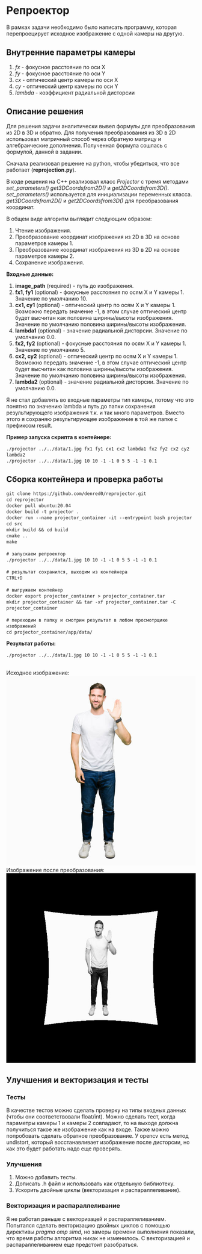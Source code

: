 # Репроектор

В рамках задачи необходимо было написать программу, которая перепроецирует исходное изображение с одной камеры на другую. 

## Внутренние параметры камеры
1. _fx_ - фокусное расстояние по оси X
2. _fy_ - фокусное расстояние по оси Y
3. _cx_ - оптический центр камеры по оси X
4. _cy_ - оптический центр камеры по оси Y
5. _lambda_ - коэффициент радиальной дисторсии

## Описание решения
Для решения задачи аналитически вывел формулы для преобразования из 2D в 3D и обратно. Для получения преобразования из 3D в 2D использовал матричный способ через обратную матрицу и алгебраические дополнения. Полученная формула сошлась с формулой, данной в задании. 

Сначала реализовал решение на python, чтобы убедиться, что все работает (**reprojection.py**). 

В коде решения на С++ реализовал класс _Projector_ с тремя методами _set_parameters()_ _get3DCoordsfrom2D()_ и _get2DCoordsfrom3D()._
<br>_set_parameters()_ используется для инициализации переменных класса. 
<br>_get3DCoordsfrom2D()_ и _get2DCoordsfrom3D()_ для преобразования координат.

В общем виде алгоритм выглядит следующим образом:
1. Чтение изображения.
2. Преобразование координат изображения из 2D в 3D на основе параметров камеры 1. 
3. Преобразование координат изображения из 3D в 2D на основе параметров камеры 2.
4. Сохранение изображения.  

**Входные данные:**
1. **image_path** (required) - путь до изображения.
2. **fx1, fy1** (optional) - фокусные расстояния по осям X и Y камеры 1. Значение по умолчанию 10.
3. **cx1, cy1** (optional) - оптический центр по осям X и Y камеры 1. Возможно передать значение -1, в этом случае оптический центр будет высчитан как половина ширины/высоты изображения. Значение по умолчанию половина ширины/высоты изображения.
4. **lambda1** (optional) - значение радиальной дисторсии. Значение по умолчанию 0.0.
5. **fx2, fy2** (optional) - фокусные расстояния по осям X и Y камеры 1. Значение по умолчанию 5.
6. **cx2, cy2** (optional) - оптический центр по осям X и Y камеры 1. Возможно передать значение -1, в этом случае оптический центр будет высчитан как половина ширины/высоты изображения. Значение по умолчанию половина ширины/высоты изображения.
7. **lambda2** (optional) - значение радиальной дисторсии. Значение по умолчанию 0.0.

Я не стал добавлять во входные параметры тип камеры, потому что это понятно по значению lambda и путь до папки сохранения результирующего изображения т.к. и так много параметров. Вместо этого я сохраняю результирующее изображение в той же папке с префиксом result. 

**Пример запуска скрипта в контейнере:**
```
./projector ../../data/1.jpg fx1 fy1 cx1 cx2 lambda1 fx2 fy2 cx2 cy2 lambda2
./projector ../../data/1.jpg 10 10 -1 -1 0 5 5 -1 -1 0.1
```

## Сборка контейнера и проверка работы
```
git clone https://github.com/denred0/reprojector.git
cd reprojector
docker pull ubuntu:20.04
docker build -t projector .
docker run --name projector_container -it --entrypoint bash projector
cd src
mkdir build && cd build
cmake ..
make

# запускаем репроектор
./projector ../../data/1.jpg 10 10 -1 -1 0 5 5 -1 -1 0.1

# результат сохранился, выходим из контейнера
CTRL+D

# выгружаем контейнер
docker export projector_container > projector_container.tar
mkdir projector_container && tar -xf projector_container.tar -C projector_container

# переходим в папку и смотрим результат в любом просмотрщике изображений
cd projector_container/app/data/
```

**Результат работы:**
```
./projector ../../data/1.jpg 10 10 -1 -1 0 5 5 -1 -1 0.1
```
<br>Исходное изображение:
<br>![1.jpg](data/1.jpg)
<br>Изображение после преобразования:
<br>![1.jpg](data/1_result.jpg)


## Улучшения и векторизация и тесты
### Тесты
В качестве тестов можно сделать проверку на типы входных данных (чтобы они соответствовали float/int).
Можно сделать тест, когда параметры камеры 1 и камеры 2 совпадают, то на выходе должна получиться такое же изображение как на входе. 
Также можно попробовать сделать обратное преобразование. У opencv есть метод undistort, который восстанавливает изображение после дисторсии, но как это будет работать надо еще проверять. 

### Улучшения
1. Можно добавить тесты.
2. Дописать .h файл и использовать как отдельную библиотеку.
3. Ускорить двойные циклы (векторизация и распараллеливание). 

### Векторизация и распараллеливание
Я не работал раньше с векторизацей и распараллеливанием. Попытался сделать векторизацию двойных циклов с помощью директивы _pragma omp simd_, но замеры времени выполнения показали, что время работы алгоритма никак не изменилось. С векторизацией и распараллеливанием еще предстоит разобраться. 
